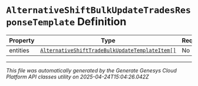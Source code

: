 # `AlternativeShiftBulkUpdateTradesResponseTemplate` Definition

| Property | Type | Required | Description |
|----------|------|----------|-------------|
| entities | [`AlternativeShiftTradeBulkUpdateTemplateItem[]`](alternativeshifttradebulkupdatetemplateitem-definition.md) | No |  |

---

*This file was automatically generated by the Generate Genesys Cloud Platform API classes utility on 2025-04-24T15:04:26.042Z*